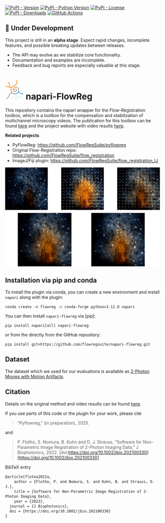 [![PyPI - Version](https://img.shields.io/pypi/v/napari-flowreg)](https://pypi.org/project/napari-flowreg/)
[![PyPI - Python Version](https://img.shields.io/pypi/pyversions/napari-flowreg)](https://pypi.org/project/napari-flowreg/)
[![PyPI - License](https://img.shields.io/pypi/l/napari-flowreg)](LICENSE)
[![PyPI - Downloads](https://img.shields.io/pypi/dm/napari-flowreg)](https://pypistats.org/packages/napari-flowreg)
[![GitHub Actions](https://github.com/FlowRegSuite/napari-flowreg/actions/workflows/pypi-release.yml/badge.svg)](https://github.com/FlowRegSuite/napari-flowreg/actions/workflows/pypi-release.yml)

## 🚧 Under Development

This project is still in an **alpha stage**. Expect rapid changes, incomplete features, and possible breaking updates between releases. 

- The API may evolve as we stabilize core functionality.  
- Documentation and examples are incomplete.  
- Feedback and bug reports are especially valuable at this stage.

# <img src="https://raw.githubusercontent.com/FlowRegSuite/napari-flowreg/v0.1.0a2/img/flowreglogo.png" alt="FlowReg logo" height="64"> napari-FlowReg

This repository contains the napari wrapper for the Flow-Registration toolbox, which is a toolbox for the compensation and stabilization of multichannel microscopy videos. 
The publication for this toolbox can be found [here](https://doi.org/10.1002/jbio.202100330) and the project website with video results [here](https://www.snnu.uni-saarland.de/flow-registration/).

**Related projects**
- PyFlowReg: https://github.com/FlowRegSuite/pyflowreg
- Original Flow-Registration repo: https://github.com/FlowRegSuite/flow_registration
- ImageJ/Fiji plugin: https://github.com/FlowRegSuite/flow_registration_IJ


![Fig1](https://raw.githubusercontent.com/FlowRegSuite/napari-flowreg/v0.1.0a2/img/bg.jpg)


## Installation via pip and conda

To install the plugin via conda, you can create a new environment and install `napari` along with the plugin:

    conda create -n flowreg -c conda-forge python=3.12.0 napari

You can then install `napari-flowreg` via [pip]:

    pip install napari[all] napari-flowreg

or from the directly from the GitHub repository:

    pip install git+https://github.com/flowregsuite/napari-flowreg.git


## Dataset

The dataset which we used for our evaluations is available as [2-Photon Movies with Motion Artifacts](https://drive.google.com/drive/folders/1fPdzQo5SiA-62k4eHF0ZaKJDt1vmTVed?usp=sharing).

## Citation

Details on the original method and video results can be found [here](https://www.snnu.uni-saarland.de/flow-registration/).

If you use parts of this code or the plugin for your work, please cite

> “Pyflowreg,” (in preparation), 2025.

and 

> P. Flotho, S. Nomura, B. Kuhn and D. J. Strauss, “Software for Non-Parametric Image Registration of 2-Photon Imaging Data,” J Biophotonics, 2022. [doi:https://doi.org/10.1002/jbio.202100330](https://doi.org/10.1002/jbio.202100330)

BibTeX entry
```
@article{flotea2022a,
    author = {Flotho, P. and Nomura, S. and Kuhn, B. and Strauss, D. J.},
    title = {Software for Non-Parametric Image Registration of 2-Photon Imaging Data},
    year = {2022},
  journal = {J Biophotonics},
  doi = {https://doi.org/10.1002/jbio.202100330}
}
```